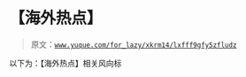 # 【海外热点】

> 原文：[`www.yuque.com/for_lazy/xkrm14/lxfff9gfy5zfludz`](https://www.yuque.com/for_lazy/xkrm14/lxfff9gfy5zfludz)

以下为：【海外热点】相关风向标 

